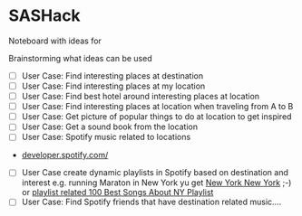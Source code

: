 # SASHack
Noteboard with ideas for 

Brainstorming what ideas can be used

- [ ] User Case: Find interesting places at destination
- [ ] User Case: Find interesting places at my location
- [ ] User Case: Find best hotel around interesting places at location
- [ ] User Case: Find interesting places at location when traveling from A to B
- [ ] User Case: Get picture of popular things to do at location to get inspired
- [ ] User Case: Get a sound book from the location
- [ ] User Case: Spotify music related to locations
- [developer.spotify.com/](https://developer.spotify.com/)
- [ ] User Case create dynamic playlists in Spotify based on destination and interest e.g. running Maraton in New York yu get [New York New York](https://open.spotify.com/track/0fB4orxiNtYxQUYDepsk6g) ;-) or [playlist related 100 Best Songs About NY Playlist](https://open.spotify.com/playlist/2HcotrasaNiSXC0KGqEqxx)  
- [ ] User Case: Find Spotify friends that have destination related music....
